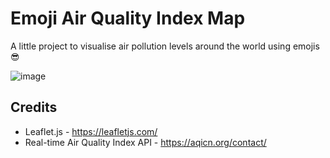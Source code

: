 # Emoji Air Quality Index Map

A little project to visualise air pollution levels around the world using emojis 😎

![image](https://user-images.githubusercontent.com/18376481/80952244-4acff980-8df1-11ea-8c59-a19e11b37d95.png)

## Credits
- Leaflet.js - https://leafletjs.com/
- Real-time Air Quality Index API - https://aqicn.org/contact/


